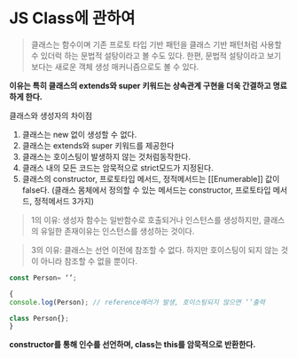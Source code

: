 # JS Class에 관하여
> 클래스는 함수이며 기존 프로토 타입 기반 패턴을 클래스 기반 패턴처럼 사용할 수 있더럭 하는 문법적 설탕이라고 볼 수도 있다.
> 한편, 문법적 설탕이라고 보기 보다는 새로운 객체 생성 매커니즘으로도 볼 수 있다.

 **이유는 특히 클래스의 extends와 super 키워드는 상속관계 구현을 더욱 간결하고 명료하게 한다.**

클래스와 생성자의 차이점
1. 클래스는 new 없이 생성할 수 없다.
2. 클래스는 extends와 super 키워드를 제공한다
3. 클래스는 호이스팅이 발생하지 않는 것처럼동작한다.
4. 클래스 내의 모든 코드는 암묵적으로 strict모드가 지정된다.
5. 클래스의 constructor, 프로토타입 메서드, 정적메서드는  [[Enumerable]] 값이 false다.
(클래스 몸체에서 정의할 수 있는 메서드는 constructor, 프로토타입 메서드, 정적메서드 3가지)

> 1의 이유:
> 생성자 함수는 일반함수로 호출되거나 인스턴스를 생성하지만, 클래스의 유일한 존재이유는 인스턴스를 생성하는 것이다.

>  3의 이유:
> 클래스는 선언 이전에 참조할 수 없다. 하지만 호이스팅이 되지 않는 것이 아니라 참조할 수 없을 뿐이다.
``` javascript
const Person= ‘’;

{
console.log(Person); // reference에러가 발생, 호이스팅되지 않으면 ‘’출력

class Person{};
}
```

**constructor를 통해 인수를 선언하며, class는 this를 암묵적으로 반환한다.**

